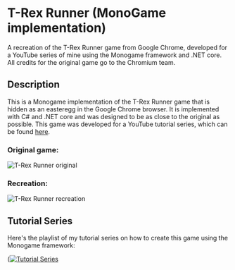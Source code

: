 # T-Rex Runner (MonoGame implementation)
A recreation of the T-Rex Runner game from Google Chrome, developed for a YouTube series of mine using the Monogame framework and .NET core. All credits for the original game go to the Chromium team.

## Description
This is a Monogame implementation of the T-Rex Runner game that is hidden as an easteregg in the Google Chrome browser. It is implemented with C# and .NET core and was designed to be as close to the original as possible. This game was developed for a YouTube tutorial series, which can be found [here](https://www.youtube.com/playlist?list=PLG2i_rSSIXXoFdh3WCDtGumklyIXt4KiY).

### Original game:
![T-Rex Runner original](https://i.imgur.com/JWYfCy4.gif)

### Recreation:
![T-Rex Runner recreation](https://i.imgur.com/xaDLb0P.gif)

## Tutorial Series

Here's the playlist of my tutorial series on how to create this game using the Monogame framework:

([![Tutorial Series](https://i.ytimg.com/vi/DJCQVJ83J1U/hqdefault.jpg?sqp=-oaymwEXCNACELwBSFryq4qpAwkIARUAAIhCGAE=&rs=AOn4CLDBWqVd9wistTsGcd86-wLo_o-oNA)](https://www.youtube.com/playlist?list=PLG2i_rSSIXXoFdh3WCDtGumklyIXt4KiY)
